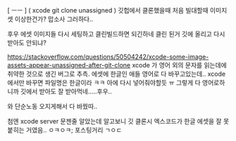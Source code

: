 [ ㅡㅡ ]
( xcode git clone unassigned )
깃헙에서 클론했을때 처음 빌대할때 이미지셋 이상한건가?
맙소사 그러하다..

후우 에셋 이미지들 다시 세팅하고 클린빌드하면 되긴하네
클린 된거 깃에 올리고 다시 받아도 안되냐?

https://stackoverflow.com/questions/50504242/xcode-some-image-assets-appear-unassigned-after-git-clone
xcode 가 영어 외의 문자를 읽는데에 취약한 것으로 생긴 버그로 추측.
에셋에 한글인 애들 영어로 다 바꾸고있는데..
xcode에서만 바꾸면 파일명은 한글이라 ㅋㅋ 아에 다시 넣어줘야할듯 ㅠ
그렇게 다 영어로하니까 깃에서 받아도 잘 받아먹네.....후우..

와 단순노동 오지게해서 다 바꿨따..

첨엔 xcode server 문젠줄 알았는데 알고보니 깃 클론시 엑스코드가 한글 에셋을 잘 못붙히는 거였음.. ㅇㅋㅇㅋ; 포스팅거리 ㄱㅇㄷ
